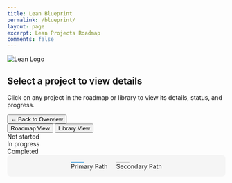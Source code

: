 ```yaml
---
title: Lean Blueprint
permalink: /blueprint/
layout: page
excerpt: Lean Projects Roadmap
comments: false
---
```


<link rel="stylesheet" href="{{ site.baseurl }}/assets/css/lean-styles.css">

<div class="lean-logo">
    <img src="{{ site.baseurl }}/assets/img/lean1.jpg" alt="Lean Logo">
</div>

<div class="top-details" id="projectDetailsTop">
    <h2 id="projectTitleTop">Select a project to view details</h2>
    <div id="projectContentTop">
        <p>Click on any project in the roadmap or library to view its details, status, and progress.</p>
    </div>
    <div id="backButtonContainer" class="hidden">
        <button class="back-button" id="backButton">← Back to Overview</button>
    </div>
</div>

<div class="view-toggle">
    <button id="btn-roadmap" class="active">Roadmap View</button>
    <button id="btn-library">Library View</button>
</div>

<div class="legend">
    <div class="legend-item">
        <div class="status-dot red"></div>
        <div>Not started</div>
    </div>
    <div class="legend-item">
        <div class="status-dot blue"></div>
        <div>In progress</div>
    </div>
    <div class="legend-item">
        <div class="status-dot green"></div>
        <div>Completed</div>
    </div>
</div>

<div class="path-legend">
    <div class="legend-item">
        <div class="line-sample main"></div>
        <div>Primary Path</div>
    </div>
    <div class="legend-item">
        <div class="line-sample secondary"></div>
        <div>Secondary Path</div>
    </div>
</div>

<div id="roadmapView">
    <div class="roadmap-container">
        <div class="roadmap" id="roadmap">
            <!-- Projects will be inserted here by JavaScript -->
        </div>
    </div>
</div>

<div id="libraryView" class="hidden">
    <div class="library-view" id="library">
        <!-- Books will be inserted here by JavaScript -->
    </div>
</div>

<script src="{{ site.baseurl }}/assets/js/lean-projects.js"></script>

<style>
/* Additional inline styles for the path legend */
.path-legend {
    display: flex;
    justify-content: center;
    margin: 0 auto 30px;
    gap: 20px;
    background-color: #f5f5f5;
    padding: 15px;
    border-radius: 8px;
    max-width: 500px;
}

.line-sample {
    width: 30px;
    height: 3px;
    margin: auto 0;
}

.line-sample.main {
    background-color: #3498db;
}

.line-sample.secondary {
    background-color: #aaaaaa;
    opacity: 0.7;
}
</style>